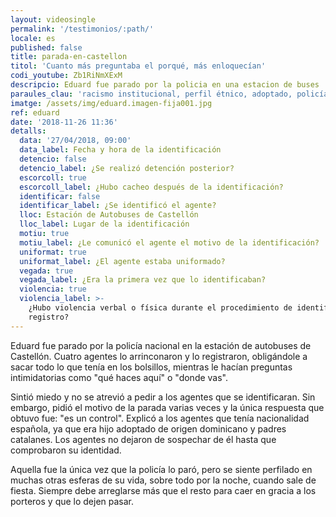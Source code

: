 ```yaml
---
layout: videosingle
permalink: '/testimonios/:path/'
locale: es
published: false
title: parada-en-castellon
titol: 'Cuanto más preguntaba el porqué, más enloquecían'
codi_youtube: Zb1RiNmXExM
descripcio: Eduard fue parado por la policia en una estacion de buses
paraules_clau: 'racismo institucional, perfil étnico, adoptado, policía, '
imatge: /assets/img/eduard.imagen-fija001.jpg
ref: eduard
date: '2018-11-26 11:36'
detalls:
  data: '27/04/2018, 09:00'
  data_label: Fecha y hora de la identificación
  detencio: false
  detencio_label: ¿Se realizó detención posterior?
  escorcoll: true
  escorcoll_label: ¿Hubo cacheo después de la identificación?
  identificar: false
  identificar_label: ¿Se identificó el agente?
  lloc: Estación de Autobuses de Castellón
  lloc_label: Lugar de la identificación
  motiu: true
  motiu_label: ¿Le comunicó el agente el motivo de la identificación?
  uniformat: true
  uniformat_label: ¿El agente estaba uniformado?
  vegada: true
  vegada_label: ¿Era la primera vez que lo identificaban?
  violencia: true
  violencia_label: >-
    ¿Hubo violencia verbal o física durante el procedimiento de identificación y
    registro?
---
```

Eduard fue parado por la policía nacional en la estación de autobuses de Castellón. Cuatro agentes lo arrinconaron y lo registraron, obligándole a sacar todo lo que tenía en los bolsillos, mientras le hacían preguntas intimidatorias como "qué haces aquí" o "donde vas". 

Sintió miedo y no se atrevió a pedir a los agentes que se identificaran. Sin embargo, pidió el motivo de la parada varias veces y la única respuesta que obtuvo fue: "es un control". Explicó a los agentes que tenía nacionalidad española, ya que era hijo adoptado de origen dominicano y padres catalanes. Los agentes no dejaron de sospechar de él hasta que comprobaron su identidad. 

Aquella fue la única vez que la policía lo paró, pero se siente perfilado en muchas otras esferas de su vida, sobre todo por la noche, cuando sale de fiesta. Siempre debe arreglarse más que el resto para caer en gracia a los porteros y que lo dejen pasar.

